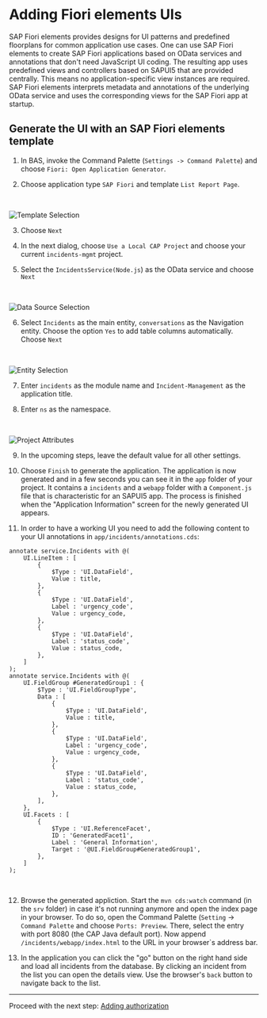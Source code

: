 # Adding Fiori elements UIs

SAP Fiori elements provides designs for UI patterns and predefined floorplans for common application use cases. One can use SAP Fiori elements to create SAP Fiori applications based on OData services and annotations that don't need JavaScript UI coding. The resulting app uses predefined views and controllers based on SAPUI5 that are provided centrally. This means no application-specific view instances are required. SAP Fiori elements interprets metadata and annotations of the underlying OData service and uses the corresponding views for the SAP Fiori app at startup.

## Generate the UI with an SAP Fiori elements template

1. In BAS, invoke the Command Palette (`Settings -> Command Palette`) and choose `Fiori: Open Application Generator`.

2. Choose application type `SAP Fiori` and template `List Report Page`.
<br/>

![Template Selection](./assets/template_selection.png)
<br/>

3. Choose `Next`

4. In the next dialog, choose `Use a Local CAP Project` and choose your current `incidents-mgmt` project.

5. Select the `IncidentsService(Node.js`) as the OData service and choose `Next`
<br/>

![Data Source Selection](./assets/data_source.png)
<br/>

6. Select `Incidents` as the main entity, `conversations` as the Navigation entity. Choose the option `Yes` to add table columns automatically. Choose `Next`
<br/>

![Entity Selection](./assets/entity_selection.png)

7. Enter `incidents` as the module name and `Incident-Management` as the application title.

8. Enter `ns` as the namespace.
<br/>

![Project Attributes](./assets/project_attributes.png)
<br/>

9. In the upcoming steps, leave the default value for all other settings.

10. Choose `Finish` to generate the application. The application is now generated and in a few seconds you can see it in the `app` folder of your project. It contains a `incidents` and a `webapp` folder with a `Component.js` file that is characteristic for an SAPUI5 app. The process is finished when the "Application Information" screen for the newly generated UI appears.

11. In order to have a working UI you need to add the following content to your UI annotations in `app/incidents/annotations.cds`:

```cds
annotate service.Incidents with @(
    UI.LineItem : [
        {
            $Type : 'UI.DataField',
            Value : title,
        },
        {
            $Type : 'UI.DataField',
            Label : 'urgency_code',
            Value : urgency_code,
        },
        {
            $Type : 'UI.DataField',
            Label : 'status_code',
            Value : status_code,
        },
    ]
);
annotate service.Incidents with @(
    UI.FieldGroup #GeneratedGroup1 : {
        $Type : 'UI.FieldGroupType',
        Data : [
            {
                $Type : 'UI.DataField',
                Value : title,
            },
            {
                $Type : 'UI.DataField',
                Label : 'urgency_code',
                Value : urgency_code,
            },
            {
                $Type : 'UI.DataField',
                Label : 'status_code',
                Value : status_code,
            },
        ],
    },
    UI.Facets : [
        {
            $Type : 'UI.ReferenceFacet',
            ID : 'GeneratedFacet1',
            Label : 'General Information',
            Target : '@UI.FieldGroup#GeneratedGroup1',
        },
    ]
);
```

<br/>

12. Browse the generated appliction. Start the `mvn cds:watch` command (in the `srv` folder) in case it's not running anymore and open the index page in your browser. To do so, open the Command Palette (`Setting` -> `Command Palette` and choose `Ports: Preview`. There, select the entry with port 8080 (the CAP Java default port). Now append `/incidents/webapp/index.html` to the URL in your browser`s address bar.

13. In the application you can click the "go" button on the right hand side and load all incidents from the database. By clicking an incident from the list you can open the details view. Use the browser's `back` button to navigate back to the list.


***

Proceed with the next step: [Adding authorization](07_java_adding_authorization.md)
